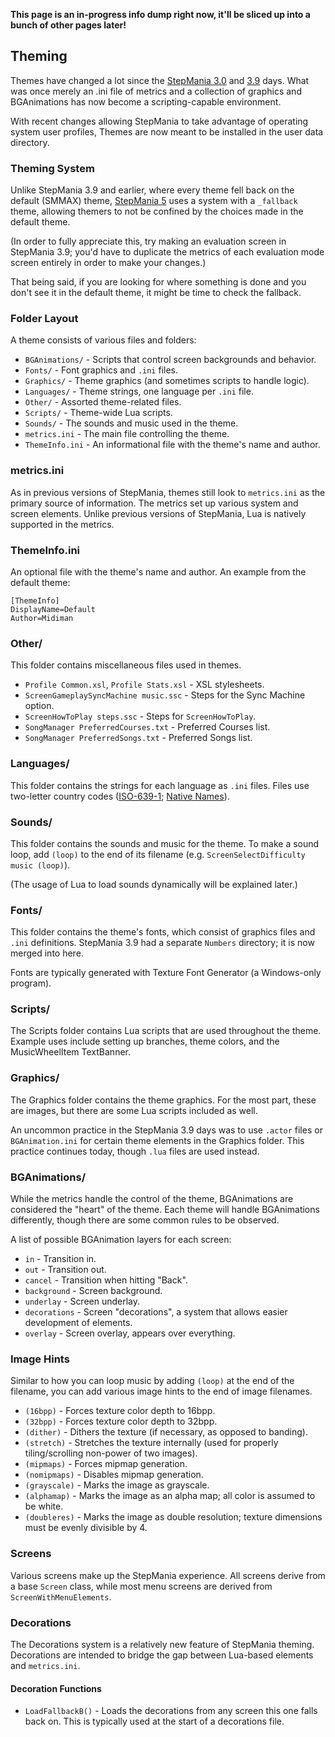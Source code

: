 **This page is an in-progress info dump right now, it'll be sliced up into a bunch of other pages later!**

Theming
-------
Themes have changed a lot since the [StepMania 3.0](wiki/versions/stepmania-3-0) and [3.9](wiki/versions/stepmania-3-9) days. What was once merely an .ini file of metrics and a collection of graphics and BGAnimations has now become a scripting-capable environment.

With recent changes allowing StepMania to take advantage of operating system user profiles, Themes are now meant to be installed in the user data directory.

### Theming System ###
Unlike StepMania 3.9 and earlier, where every theme fell back on the default (SMMAX) theme, [StepMania 5](wiki/versions/stepmania-5-0) uses a system with a `_fallback` theme, allowing themers to not be confined by the choices made in the default theme. 

(In order to fully appreciate this, try making an evaluation screen in StepMania 3.9; you'd have to duplicate the metrics of each evaluation mode screen entirely in order to make your changes.)

That being said, if you are looking for where something is done and you don't see it in the default theme, it might be time to check the fallback.

### Folder Layout ###
A theme consists of various files and folders:

* `BGAnimations/` - Scripts that control screen backgrounds and behavior.
* `Fonts/` - Font graphics and `.ini` files.
* `Graphics/` - Theme graphics (and sometimes scripts to handle logic).
* `Languages/` - Theme strings, one language per `.ini` file.
* `Other/` - Assorted theme-related files.
* `Scripts/` - Theme-wide Lua scripts.
* `Sounds/` - The sounds and music used in the theme.
* `metrics.ini` - The main file controlling the theme.
* `ThemeInfo.ini` - An informational file with the theme's name and author.

### metrics.ini ###
As in previous versions of StepMania, themes still look to `metrics.ini` as the primary source of information. The metrics set up various system and screen elements. Unlike previous versions of StepMania, Lua is natively supported in the metrics.

### ThemeInfo.ini ###
An optional file with the theme's name and author. An example from the default theme:

	[ThemeInfo]
	DisplayName=Default
	Author=Midiman

### Other/ ###
This folder contains miscellaneous files used in themes.

* `Profile Common.xsl`, `Profile Stats.xsl` - XSL stylesheets.
* `ScreenGameplaySyncMachine music.ssc` - Steps for the Sync Machine option.
* `ScreenHowToPlay steps.ssc` - Steps for `ScreenHowToPlay`.
* `SongManager PreferredCourses.txt` - Preferred Courses list.
* `SongManager PreferredSongs.txt` - Preferred Songs list.

### Languages/ ###
This folder contains the strings for each language as `.ini` files. Files use two-letter country codes ([ISO-639-1](http://www.loc.gov/standards/iso639-2/php/code_list.php); [Native Names](http://people.w3.org/rishida/names/languages.html)).

### Sounds/ ###
This folder contains the sounds and music for the theme. To make a sound loop, add `(loop)` to the end of its filename (e.g. `ScreenSelectDifficulty music (loop)`).

(The usage of Lua to load sounds dynamically will be explained later.)

### Fonts/ ###
This folder contains the theme's fonts, which consist of graphics files and `.ini` definitions. StepMania 3.9 had a separate `Numbers` directory; it is now merged into here.

Fonts are typically generated with Texture Font Generator (a Windows-only program).

### Scripts/ ###
The Scripts folder contains Lua scripts that are used throughout the theme. Example uses include setting up branches, theme colors, and the MusicWheelItem TextBanner.

### Graphics/ ###
The Graphics folder contains the theme graphics. For the most part, these are images, but there are some Lua scripts included as well.

An uncommon practice in the StepMania 3.9 days was to use `.actor` files or `BGAnimation.ini` for certain theme elements in the Graphics folder. This practice continues today, though `.lua` files are used instead.

### BGAnimations/ ###
While the metrics handle the control of the theme, BGAnimations are considered the "heart" of the theme. Each theme will handle BGAnimations differently, though there are some common rules to be observed.

A list of possible BGAnimation layers for each screen:

* `in` - Transition in.
* `out` - Transition out.
* `cancel` - Transition when hitting "Back".
* `background` - Screen background.
* `underlay` - Screen underlay.
* `decorations` - Screen "decorations", a system that allows easier development of elements.
* `overlay` - Screen overlay, appears over everything.

### Image Hints ###
Similar to how you can loop music by adding `(loop)` at the end of the filename, you can add various image hints to the end of image filenames.

* `(16bpp)` - Forces texture color depth to 16bpp.
* `(32bpp)` - Forces texture color depth to 32bpp.
* `(dither)` - Dithers the texture (if necessary, as opposed to banding).
* `(stretch)` - Stretches the texture internally (used for properly tiling/scrolling non-power of two images).
* `(mipmaps)` - Forces mipmap generation.
* `(nomipmaps)` - Disables mipmap generation.
* `(grayscale)` - Marks the image as grayscale.
* `(alphamap)` - Marks the image as an alpha map; all color is assumed to be white.
* `(doubleres)` - Marks the image as double resolution; texture dimensions must be evenly divisible by 4.

### Screens ###
Various screens make up the StepMania experience. All screens derive from a base `Screen` class, while most menu screens are derived from `ScreenWithMenuElements`.

### Decorations ###
The Decorations system is a relatively new feature of StepMania theming. Decorations are intended to bridge the gap between Lua-based elements and `metrics.ini`.

#### Decoration Functions ####
* `LoadFallbackB()` - Loads the decorations from any screen this one falls back on. This is typically used at the start of a decorations file.